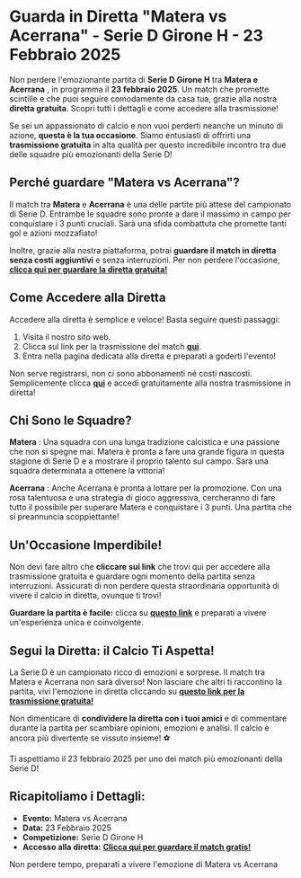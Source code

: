 # Guarda in Diretta "Matera vs Acerrana" - Serie D Girone H - 23 Febbraio 2025

Non perdere l'emozionante partita di **Serie D Girone H** tra **Matera e Acerrana** , in programma il **23 febbraio 2025**. Un match che promette scintille e che puoi seguire comodamente da casa tua, grazie alla nostra **diretta gratuita**. Scopri tutti i dettagli e come accedere alla trasmissione!

Se sei un appassionato di calcio e non vuoi perderti neanche un minuto di azione, **questa è la tua occasione**. Siamo entusiasti di offrirti una **trasmissione gratuita** in alta qualità per questo incredibile incontro tra due delle squadre più emozionanti della Serie D!

## Perché guardare "Matera vs Acerrana"?

Il match tra **Matera** e **Acerrana** è una delle partite più attese del campionato di Serie D. Entrambe le squadre sono pronte a dare il massimo in campo per conquistare i 3 punti cruciali. Sarà una sfida combattuta che promette tanti gol e azioni mozzafiato!

Inoltre, grazie alla nostra piattaforma, potrai **guardare il match in diretta senza costi aggiuntivi** e senza interruzioni. Per non perdere l'occasione, [**clicca qui per guardare la diretta gratuita!**](https://tinyurl.com/livestreamfreeo?st=Matera+vs+Acerrana&si=gh)

## Come Accedere alla Diretta

Accedere alla diretta è semplice e veloce! Basta seguire questi passaggi:

1. Visita il nostro sito web.
2. Clicca sul link per la trasmissione del match [**qui**](https://tinyurl.com/livestreamfreeo?st=Matera+vs+Acerrana&si=gh).
3. Entra nella pagina dedicata alla diretta e preparati a goderti l'evento!

Non serve registrarsi, non ci sono abbonamenti né costi nascosti. Semplicemente clicca [**qui**](https://tinyurl.com/livestreamfreeo?st=Matera+vs+Acerrana&si=gh) e accedi gratuitamente alla nostra trasmissione in diretta!

## Chi Sono le Squadre?

**Matera** : Una squadra con una lunga tradizione calcistica e una passione che non si spegne mai. Matera è pronta a fare una grande figura in questa stagione di Serie D e a mostrare il proprio talento sul campo. Sarà una squadra determinata a ottenere la vittoria!

**Acerrana** : Anche Acerrana è pronta a lottare per la promozione. Con una rosa talentuosa e una strategia di gioco aggressiva, cercheranno di fare tutto il possibile per superare Matera e conquistare i 3 punti. Una partita che si preannuncia scoppiettante!

## Un'Occasione Imperdibile!

Non devi fare altro che **cliccare sui link** che trovi qui per accedere alla trasmissione gratuita e guardare ogni momento della partita senza interruzioni. Assicurati di non perdere questa straordinaria opportunità di vivere il calcio in diretta, ovunque ti trovi!

**Guardare la partita è facile:** clicca su [**questo link**](https://tinyurl.com/livestreamfreeo?st=Matera+vs+Acerrana&si=gh) e preparati a vivere un'esperienza unica e coinvolgente.

## Segui la Diretta: il Calcio Ti Aspetta!

La Serie D è un campionato ricco di emozioni e sorprese. Il match tra Matera e Acerrana non sarà diverso! Non lasciare che altri ti raccontino la partita, vivi l'emozione in diretta cliccando su [**questo link per la trasmissione gratuita!**](https://tinyurl.com/livestreamfreeo?st=Matera+vs+Acerrana&si=gh)

Non dimenticare di **condividere la diretta con i tuoi amici** e di commentare durante la partita per scambiare opinioni, emozioni e analisi. Il calcio è ancora più divertente se vissuto insieme! ⚽

Ti aspettiamo il 23 febbraio 2025 per uno dei match più emozionanti della Serie D!

## Ricapitoliamo i Dettagli:

- **Evento:** Matera vs Acerrana
- **Data:** 23 Febbraio 2025
- **Competizione:** Serie D Girone H
- **Accesso alla diretta:** [**Clicca qui per guardare il match gratis!**](https://tinyurl.com/livestreamfreeo?st=Matera+vs+Acerrana&si=gh)

Non perdere tempo, preparati a vivere l'emozione di Matera vs Acerrana
